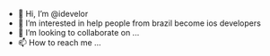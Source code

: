 - 👋 Hi, I’m @idevelor
- 👀 I’m interested in help people from brazil become ios developers
- 💞️ I’m looking to collaborate on ...
- 📫 How to reach me ...

<!---
idevelor/idevelor is a ✨ special ✨ repository because its `README.md` (this file) appears on your GitHub profile.
You can click the Preview link to take a look at your changes.
--->
